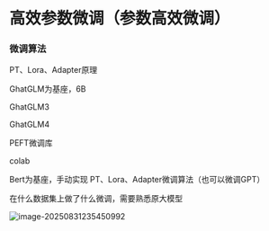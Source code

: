 # 高效参数微调（参数高效微调）

### 微调算法  

PT、Lora、Adapter原理

GhatGLM为基座，6B

GhatGLM3

GhatGLM4

PEFT微调库



colab

Bert为基座，手动实现 PT、Lora、Adapter微调算法（也可以微调GPT）

在什么数据集上做了什么微调，需要熟悉原大模型

![image-20250831235450992](C:\Users\oyaZXL\AppData\Roaming\Typora\typora-user-images\image-20250831235450992.png)